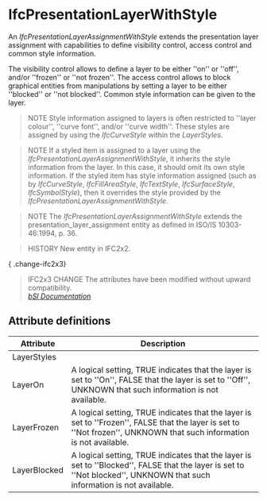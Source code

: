 IfcPresentationLayerWithStyle
=============================
An _IfcPresentationLayerAssignmentWithStyle_ extends the presentation layer
assignment with capabilities to define visibility control, access control and
common style information.  
  
The visibility control allows to define a layer to be either ''on'' or
''off'', and/or ''frozen'' or ''not frozen''. The access control allows to
block graphical entities from manipulations by setting a layer to be either
''blocked'' or ''not blocked''. Common style information can be given to the
layer.  
  
> NOTE  Style information assigned to layers is often restricted to ''layer
> colour'', ''curve font'', and/or ''curve width''. These styles are assigned
> by using the _IfcCurveStyle_ within the _LayerStyles_.  
  
> NOTE  If a styled item is assigned to a layer using the
> _IfcPresentationLayerAssignmentWithStyle_, it inherits the style information
> from the layer. In this case, it should omit its own style information. If
> the styled item has style information assigned (such as by _IfcCurveStyle_,
> _IfcFillAreaStyle_, _IfcTextStyle_, _IfcSurfaceStyle_, _IfcSymbolStyle_),
> then it overrides the style provided by the
> _IfcPresentationLayerAssignmentWithStyle_.  
  
> NOTE  The _IfcPresentationLayerAssignmentWithStyle_ extends the
> presentation_layer_assignment entity as defined in ISO/IS 10303-46:1994, p.
> 36.  
  
> HISTORY  New entity in IFC2x2.  
  
{ .change-ifc2x3}  
> IFC2x3 CHANGE  The attributes have been modified without upward
> compatibility.  
[ _bSI
Documentation_](https://standards.buildingsmart.org/IFC/DEV/IFC4_2/FINAL/HTML/schema/ifcpresentationorganizationresource/lexical/ifcpresentationlayerwithstyle.htm)


Attribute definitions
---------------------
| Attribute    | Description                                                                                                                                                             |
|--------------|-------------------------------------------------------------------------------------------------------------------------------------------------------------------------|
| LayerStyles  |                                                                                                                                                                         |
| LayerOn      | A logical setting, TRUE indicates that the layer is set to ''On'', FALSE that the layer is set to ''Off'', UNKNOWN that such information is not available.              |
| LayerFrozen  | A logical setting, TRUE indicates that the layer is set to ''Frozen'', FALSE that the layer is set to ''Not frozen'', UNKNOWN that such information is not available.   |
| LayerBlocked | A logical setting, TRUE indicates that the layer is set to ''Blocked'', FALSE that the layer is set to ''Not blocked'', UNKNOWN that such information is not available. |

